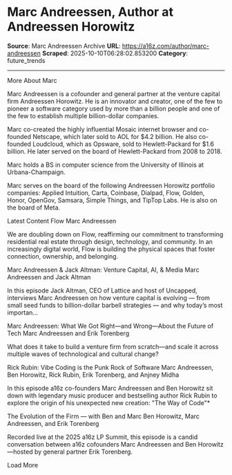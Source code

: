 # Marc Andreessen, Author at Andreessen Horowitz

**Source**: Marc Andreessen Archive
**URL**: https://a16z.com/author/marc-andreessen
**Scraped**: 2025-10-10T06:28:02.853200
**Category**: future_trends

---

More About Marc

Marc Andreessen is a cofounder and general partner at the venture capital firm Andreessen Horowitz. He is an innovator and creator, one of the few to pioneer a software category used by more than a billion people and one of the few to establish multiple billion-dollar companies.

Marc co-created the highly influential Mosaic internet browser and co-founded Netscape, which later sold to AOL for $4.2 billion. He also co-founded Loudcloud, which as Opsware, sold to Hewlett-Packard for $1.6 billion. He later served on the board of Hewlett-Packard from 2008 to 2018.

Marc holds a BS in computer science from the University of Illinois at Urbana-Champaign.

Marc serves on the board of the following Andreessen Horowitz portfolio companies: Applied Intuition, Carta, Coinbase, Dialpad, Flow, Golden, Honor, OpenGov, Samsara, Simple Things, and TipTop Labs. He is also on the board of Meta.

Latest Content
Flow
Marc Andreessen

We are doubling down on Flow, reaffirming our commitment to transforming residential real estate through design, technology, and community. In an increasingly digital world, Flow is building the physical spaces that foster connection, ownership, and belonging.

Marc Andreessen & Jack Altman: Venture Capital, AI, & Media
Marc Andreessen and Jack Altman

In this episode Jack Altman, CEO of Lattice and host of Uncapped, interviews Marc Andreessen on how venture capital is evolving — from small seed funds to billion-dollar barbell strategies — and why today’s most importan...

Marc Andreessen: What We Got Right—and Wrong—About the Future of Tech
Marc Andreessen and Erik Torenberg

What does it take to build a venture firm from scratch—and scale it across multiple waves of technological and cultural change?

Rick Rubin: Vibe Coding is the Punk Rock of Software
Marc Andreessen, Ben Horowitz, Rick Rubin, Erik Torenberg, and Anjney Midha

In this episode a16z co-founders Marc Andreessen and Ben Horowitz sit down with legendary music producer and bestselling author Rick Rubin to explore the origin of his unexpected new creation: "The Way of Code"*

The Evolution of the Firm — with Ben and Marc
Ben Horowitz, Marc Andreessen, and Erik Torenberg

Recorded live at the 2025 a16z LP Summit, this episode is a candid conversation between a16z cofounders Marc Andreessen and Ben Horowitz—hosted by general partner Erik Torenberg.

Load More
